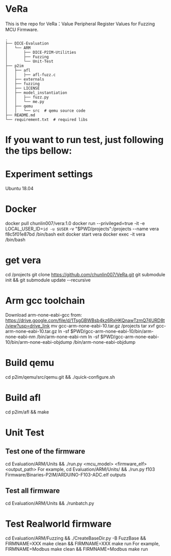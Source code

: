 # VeRa
This is the repo for VeRa：Value Peripheral Register Values for  Fuzzing MCU Firmware. 

```
.
├── DICE-Evaluation 
│   └── ARM 
│       ├── DICE-P2IM-Utilities 
│       ├── Fuzzing 
│       └── Unit-Test 
├── p2im 
│   ├── afl 
│   │   ├── afl-fuzz.c 
│   ├── externals 
│   ├── fuzzing 
│   ├── LICENSE 
│   ├── model_instantiation 
│   │   ├── fuzz.py 
│   │   └── me.py 
│   ├── qemu 
│   │   └── src  # qemu source code 
├── README.md 
└── requirement.txt  # required libs 
```

# If you want to run test, just following the tips bellow:
# Experiment settings
Ubuntu 18.04
# Docker 
docker pull chunlin007/vera:1.0
docker run --privileged=true -it -e LOCAL_USER_ID=`id -u $USER` -v "$PWD/projects":/projects --name vera f8c5f01e87bd /bin/bash
exit
docker start vera
docker exec -it vera /bin/bash

# get vera
cd /projects
git clone https://github.com/chunlin007/VeRa.git
git submodule init && git submodule update --recursive

# Arm gcc toolchain
Download arm-none-eabi-gcc from: https://drive.google.com/file/d/1TsgGBWBsb4kz6RxHKQnawTzmQ74URD8t/view?usp=drive_link
mv gcc-arm-none-eabi-10.tar.gz /projects
tar xvf gcc-arm-none-eabi-10.tar.gz
ln -sf $PWD/gcc-arm-none-eabi-10/bin/arm-none-eabi-nm /bin/arm-none-eabi-nm
ln -sf $PWD/gcc-arm-none-eabi-10/bin/arm-none-eabi-objdump /bin/arm-none-eabi-objdump

# Build qemu
cd p2im/qemu/src/qemu.git && ./quick-configure.sh

# Build afl
cd p2im/afl && make

# Unit Test
## Test one of the firmware
cd Evaluation/ARM/Units && ./run.py <mcu_model> <firmware_elf> <output_path>
For example, cd Evaluation/ARM/Units/ && ./run.py f103 Firmware/Binaries-P2IM/ARDUINO-F103-ADC.elf outputs

## Test all firmware 
cd Evaluation/ARM/Units && ./runbatch.py

# Test Realworld firmware
cd Evaluation/ARM/Fuzzing && ./CreateBaseDir.py -B FuzzBase && FIRMNAME=XXX make clean && FIRMNAME=XXX make run
For example, FIRMNAME=Modbus make clean && FIRMNAME=Modbus make run

